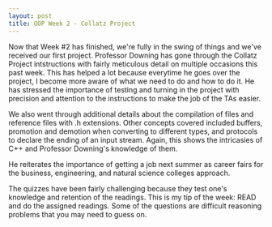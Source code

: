 ```yaml
---
layout: post
title: OOP Week 2 - Collatz Project
---
```


Now that Week #2 has finished, we're fully in the swing of things and we've received our first project. Professor Downing has gone through the Collatz Project intstructions with fairly meticulous detail on multiple occasions this past week. This has helped a lot because everytime he goes over the project, I become more aware of what we need to do and how to do it. He has stressed the importance of testing and turning in the project with precision and attention to the instructions to make the job of the TAs easier.

We also went through additional details about the compilation of files and reference files with .h extensions. Other concepts covered included buffers, promotion and demotion when converting to different types, and protocols to declare the ending of an input stream. Again, this shows the intricasies of C++ and Professor Downing's knowledge of them.

He reiterates the importance of getting a job next summer as career fairs for the business, engineering, and natural science colleges approach.

The quizzes have been fairly challenging because they test one's knowledge and retention of the readings. This is my tip of the week: READ and do the assigned readings. Some of the questions are difficult reasoning problems that you may need to guess on. 
